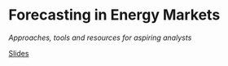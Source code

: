 # Forecasting in Energy Markets
*Approaches, tools and resources for aspiring analysts*

[Slides](./deck.pdf)
